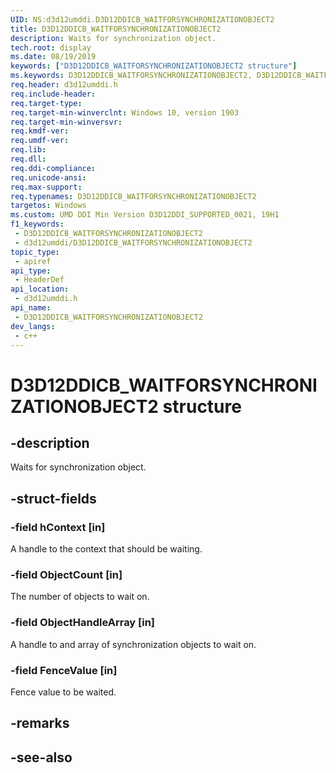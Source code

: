 ```yaml
---
UID: NS:d3d12umddi.D3D12DDICB_WAITFORSYNCHRONIZATIONOBJECT2
title: D3D12DDICB_WAITFORSYNCHRONIZATIONOBJECT2
description: Waits for synchronization object.
tech.root: display
ms.date: 08/19/2019
keywords: ["D3D12DDICB_WAITFORSYNCHRONIZATIONOBJECT2 structure"]
ms.keywords: D3D12DDICB_WAITFORSYNCHRONIZATIONOBJECT2, D3D12DDICB_WAITFORSYNCHRONIZATIONOBJECT2,
req.header: d3d12umddi.h
req.include-header: 
req.target-type: 
req.target-min-winverclnt: Windows 10, version 1903
req.target-min-winversvr: 
req.kmdf-ver: 
req.umdf-ver: 
req.lib: 
req.dll: 
req.ddi-compliance: 
req.unicode-ansi: 
req.max-support: 
req.typenames: D3D12DDICB_WAITFORSYNCHRONIZATIONOBJECT2
targetos: Windows
ms.custom: UMD DDI Min Version D3D12DDI_SUPPORTED_0021, 19H1
f1_keywords:
 - D3D12DDICB_WAITFORSYNCHRONIZATIONOBJECT2
 - d3d12umddi/D3D12DDICB_WAITFORSYNCHRONIZATIONOBJECT2
topic_type:
 - apiref
api_type:
 - HeaderDef
api_location:
 - d3d12umddi.h
api_name:
 - D3D12DDICB_WAITFORSYNCHRONIZATIONOBJECT2
dev_langs:
 - c++
---
```


# D3D12DDICB_WAITFORSYNCHRONIZATIONOBJECT2 structure


## -description

Waits for synchronization object.

## -struct-fields

### -field hContext [in]

A handle to the context that should be waiting.

### -field ObjectCount [in]

The number of objects to wait on.

### -field ObjectHandleArray [in]

A handle to and array of synchronization objects to wait on.

### -field FenceValue [in]

 
Fence value to be waited.

## -remarks

## -see-also

